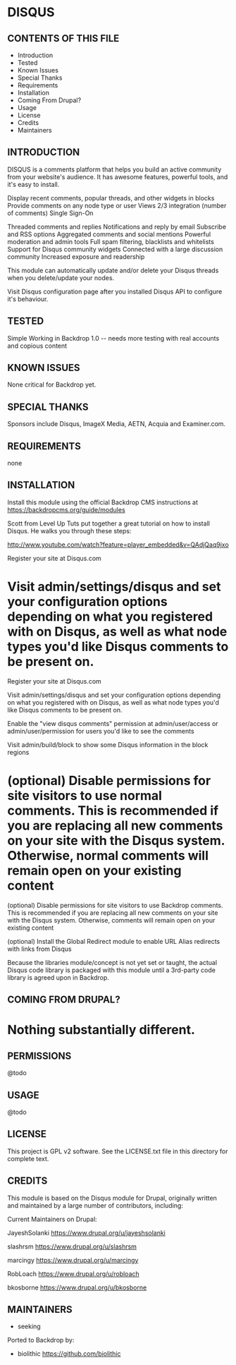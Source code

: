DISQUS
===================

CONTENTS OF THIS FILE
---------------------

 - Introduction
 - Tested
 - Known Issues
 - Special Thanks
 - Requirements
 - Installation
 - Coming From Drupal?
 - Usage
 - License
 - Credits
 - Maintainers

INTRODUCTION
------------

DISQUS is a comments platform that helps you build an active community from your website's audience. It has awesome features, powerful tools, and it's easy to install.

Display recent comments, popular threads, and other widgets in blocks
Provide comments on any node type or user
Views 2/3 integration (number of comments)
Single Sign-On

Threaded comments and replies
Notifications and reply by email
Subscribe and RSS options
Aggregated comments and social mentions
Powerful moderation and admin tools
Full spam filtering, blacklists and whitelists
Support for Disqus community widgets
Connected with a large discussion community
Increased exposure and readership

This module can automatically update and/or delete your Disqus threads when you
delete/update your nodes.

Visit Disqus configuration page after you installed Disqus API to configure it's
behaviour.


TESTED
-----

Simple Working in Backdrop 1.0 -- needs more testing with real accounts and copious content


KNOWN ISSUES
---------------------

None critical for Backdrop yet.


SPECIAL THANKS
--------------

Sponsors include Disqus, ImageX Media, AETN, Acquia and Examiner.com.

REQUIREMENTS
------------

none

INSTALLATION
------------

Install this module using the official Backdrop CMS instructions at https://backdropcms.org/guide/modules

Scott from Level Up Tuts put together a great tutorial on how to install Disqus. He walks you through these steps:

<http://www.youtube.com/watch?feature=player_embedded&v=QAdjQaq9jxo>

Register your site at Disqus.com

Visit admin/settings/disqus and set your configuration options depending on what you registered with on Disqus, as well as what node types you'd like
Disqus comments to be present on.
=======

Register your site at Disqus.com

Visit admin/settings/disqus and set your configuration options depending on what you registered with on Disqus, as well as what node types you'd like Disqus comments to be present on.

Enable the "view disqus comments" permission at admin/user/access or admin/user/permission for users you'd like to see the comments

Visit admin/build/block to show some Disqus information in the block regions

(optional) Disable permissions for site visitors to use normal comments. This is recommended if you are replacing all new comments on your site with the Disqus system. Otherwise, normal comments will remain open on your existing content
=======

(optional) Disable permissions for site visitors to use Backdrop comments. This is recommended if you are replacing all new comments on your site with the Disqus system. Otherwise, comments will remain open on your existing content

(optional) Install the Global Redirect module to enable URL Alias redirects with links from Disqus

Because the libraries module/concept is not yet set or taught, the actual Disqus code library is packaged with this module until a 3rd-party code library is agreed upon in Backdrop.


COMING FROM DRUPAL?
-------------------

Nothing substantially different.
=======

PERMISSIONS
------------

@todo


USAGE
-----

@todo

LICENSE
-------

This project is GPL v2 software. See the LICENSE.txt file in this directory for complete text.

CREDITS
-----------

This module is based on the Disqus module for Drupal, originally written and maintained by a large number of contributors, including:

Current Maintainers on Drupal:

JayeshSolanki <https://www.drupal.org/u/jayeshsolanki>

slashrsm <https://www.drupal.org/u/slashrsm>

marcingy <https://www.drupal.org/u/marcingy>

RobLoach <https://www.drupal.org/u/robloach>

bkosborne <https://www.drupal.org/u/bkosborne>

MAINTAINERS
-----------

- seeking

Ported to Backdrop by:

 - biolithic <https://github.com/biolithic>

